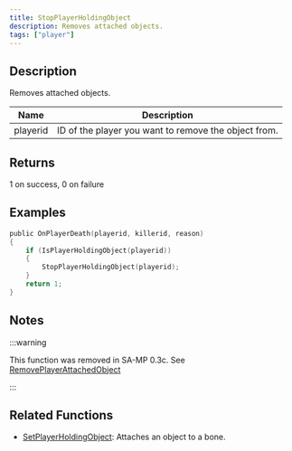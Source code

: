 ```yaml
---
title: StopPlayerHoldingObject
description: Removes attached objects.
tags: ["player"]
---
```


## Description

Removes attached objects.

| Name     | Description                                          |
| -------- | ---------------------------------------------------- |
| playerid | ID of the player you want to remove the object from. |

## Returns

1 on success, 0 on failure

## Examples

```c
public OnPlayerDeath(playerid, killerid, reason)
{
    if (IsPlayerHoldingObject(playerid))
    {
        StopPlayerHoldingObject(playerid);
    }
    return 1;
}
```

## Notes

:::warning

This function was removed in SA-MP 0.3c. See [RemovePlayerAttachedObject](RemovePlayerAttachedObject)

:::

## Related Functions

- [SetPlayerHoldingObject](SetPlayerHoldingObject): Attaches an object to a bone.
